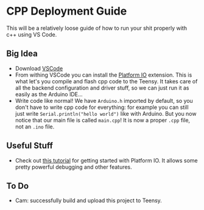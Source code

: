# CPP Deployment Guide

This will be a relatively loose guide of how to run your shit properly with c++ using VS Code.

## Big Idea

- Download [VSCode](https://code.visualstudio.com/)
- From withing VSCode you can install the [Platform IO](https://platformio.org/) extension. This is what let's you compile and flash cpp code to the Teensy. It takes care of all the backend configuration and driver stuff, so we can just run it as easily as the Arduino IDE...
- Write code like normal! We have `Arduino.h` imported by default, so you don't have to write cpp code for everything: for example you can still just write `Serial.println("hello world")` like with Arduino. But you now notice that our main file is called `main.cpp`! It is now a proper `.cpp` file, not an `.ino` file.

## Useful Stuff

- Check out [this tutorial](https://docs.platformio.org/en/latest/integration/ide/pioide.html) for getting started with Platform IO. It allows some pretty powerful debugging and other features.

## To Do

- Cam: successfully build and upload this project to Teensy.